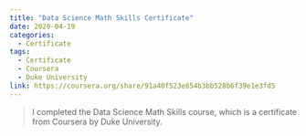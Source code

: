 ```yaml
---
title: "Data Science Math Skills Certificate"
date: 2020-04-19
categories:
  - Certificate
tags:
  - Certificate
  - Coursera
  - Duke University
link: https://coursera.org/share/91a40f523e854b3bb528b6f39e1e3fd5
---
```

>I completed the Data Science Math Skills course, which is a  certificate from Coursera by Duke University.

